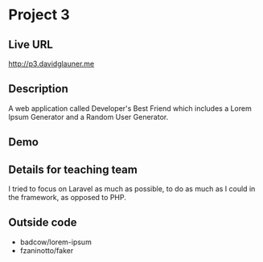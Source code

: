 # Project 3

## Live URL
<http://p3.davidglauner.me>

## Description
A web application called Developer's Best Friend which includes a Lorem Ipsum Generator and a Random User Generator.

## Demo


## Details for teaching team
I tried to focus on Laravel as much as possible, to do as much as I could in the framework, as opposed to PHP.

## Outside code
* badcow/lorem-ipsum
* fzaninotto/faker